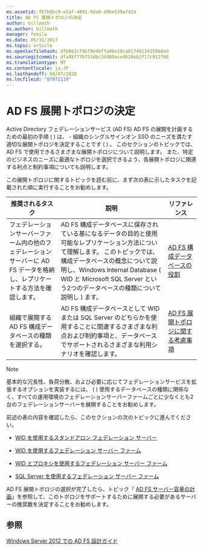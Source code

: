 ```yaml
---
ms.assetid: f67b0bc9-e5af-4891-9da0-d9be539af42d
title: AD FS 展開トポロジの決定
author: billmath
ms.author: billmath
manager: femila
ms.date: 05/31/2017
ms.topic: article
ms.openlocfilehash: dfb863cf85f9e9bffadbe10ca017491341596dad
ms.sourcegitcommit: dfa48f77b751dbc34409aced628eb2f17c912f08
ms.translationtype: MT
ms.contentlocale: ja-JP
ms.lasthandoff: 08/07/2020
ms.locfileid: "87972119"
---
```

# <a name="determine-your-ad-fs-deployment-topology"></a>AD FS 展開トポロジの決定

Active Directory フェデレーションサービス (AD FS) AD FS の展開を計画するための最初の手順 \( \) は、 \- 組織のシングルサインオン SSO のニーズを満たす適切な展開トポロジを決定することです \( \) 。 このセクションのトピックでは、AD FS で使用できるさまざまな展開トポロジについて説明します。 また、特定のビジネスのニーズに最適なトポロジを選択できるよう、各展開トポロジに関連する利点と制約事項についても説明します。

この展開トポロジに関するトピックを読む前に、まず次の表に示したタスクを記載された順に実行することをお勧めします。

|推奨されるタスク|説明|リファレンス|
|--------------------|---------------|-------------|
|フェデレーションサーバーファーム内の他のフェデレーションサーバーに AD FS データを格納し、レプリケートする方法を確認します。|AD FS 構成データベースに保存されている基になるデータの目的と使用可能なレプリケーション方法について理解します。 このトピックでは、構成データベースの概念について説明し、Windows Internal Database \( WID と Microsoft SQL Server という2つのデータベースの種類について説明し \) ます。|[AD FS 構成データベースの役割](../../ad-fs/technical-reference/The-Role-of-the-AD-FS-Configuration-Database.md)|
|組織で展開する AD FS 構成データベースの種類を選択する。|AD FS 構成データベースとして WID または SQL Server のどちらかを使用することに関連するさまざまな利点および制約事項と、データベースでサポートされるさまざまな利用シナリオを確認します。|[AD FS 展開トポロジに関する考慮事項](AD-FS-Deployment-Topology-Considerations.md)|

> [!NOTE]
> 基本的な冗長性、負荷分散、および必要に応じてフェデレーションサービスを拡張するオプションを実装するには、 \( \) 使用するデータベースの種類に関係なく、すべての運用環境のフェデレーションサーバーファームごとに少なくとも2台のフェデレーションサーバーを展開することをお勧めします。

前述の表の内容を確認したら、このセクションの次のトピックに進んでください。

-   [WID を使用するスタンドアロン フェデレーション サーバー](Stand-Alone-Federation-Server-Using-WID.md)

-   [WID を使用するフェデレーション サーバー ファーム](Federation-Server-Farm-Using-WID-2012.md)

-   [WID とプロキシを使用するフェデレーション サーバー ファーム](Federation-Server-Farm-Using-WID-and-Proxies-2012.md)

-   [SQL Server を使用するフェデレーション サーバー ファーム](Federation-Server-Farm-Using-SQL-Server-2012.md)

AD FS 展開トポロジの選択が完了したら、トピック「 [AD FS サーバー容量の計画](Planning-for-AD-FS-Server-Capacity.md)」を参照して、このトポロジをサポートするために展開する必要があるサーバーの推奨数を決定することをお勧めします。

## <a name="see-also"></a>参照
[Windows Server 2012 での AD FS 設計ガイド](AD-FS-Design-Guide-in-Windows-Server-2012.md)

